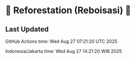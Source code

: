 
# 🌳 Reforestation (Reboisasi) 🌲

## Last Updated

GitHub Actions time: Wed Aug 27 07:21:20 UTC 2025

Indonesia/Jakarta time: Wed Aug 27 14:21:20 WIB 2025
